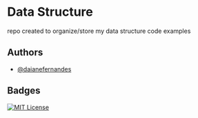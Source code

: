 # Data Structure

repo created to organize/store my data structure code examples
## Authors

- [@daianefernandes](https://www.github.com/daianefernandes)


## Badges

[![MIT License](https://img.shields.io/badge/License-MIT-green.svg)](https://choosealicense.com/licenses/mit/)